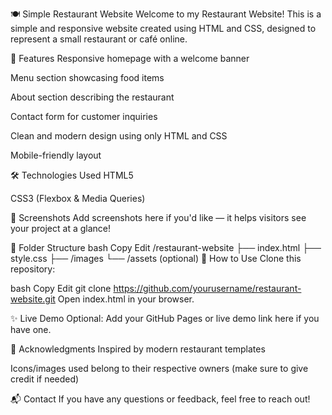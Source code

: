 🍽️ Simple Restaurant Website
Welcome to my Restaurant Website! This is a simple and responsive website created using HTML and CSS, designed to represent a small restaurant or café online.

🚀 Features
Responsive homepage with a welcome banner

Menu section showcasing food items

About section describing the restaurant

Contact form for customer inquiries

Clean and modern design using only HTML and CSS

Mobile-friendly layout

🛠️ Technologies Used
HTML5

CSS3 (Flexbox & Media Queries)

📸 Screenshots
Add screenshots here if you'd like — it helps visitors see your project at a glance!

📁 Folder Structure
bash
Copy
Edit
/restaurant-website
├── index.html
├── style.css
├── /images
└── /assets (optional)
📌 How to Use
Clone this repository:

bash
Copy
Edit
git clone https://github.com/yourusername/restaurant-website.git
Open index.html in your browser.

✨ Live Demo
Optional: Add your GitHub Pages or live demo link here if you have one.

🙌 Acknowledgments
Inspired by modern restaurant templates

Icons/images used belong to their respective owners (make sure to give credit if needed)

📬 Contact
If you have any questions or feedback, feel free to reach out!






